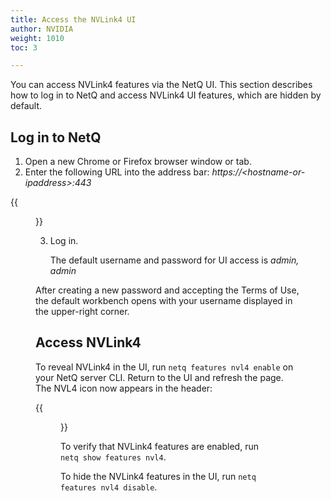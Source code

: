 ```yaml
---
title: Access the NVLink4 UI
author: NVIDIA
weight: 1010
toc: 3

---
```


You can access NVLink4 features via the NetQ UI. This section describes how to log in to NetQ and access NVLink4 UI features, which are hidden by default.

## Log in to NetQ

1. Open a new Chrome or Firefox browser window or tab.
2. Enter the following URL into the address bar: *https://\<hostname-or-ipaddress\>:443*  

 {{<figure src="/images/netq/netq-splash-screen-450.png" alt="NetQ login screen" width="700">}}

3. Log in. 

    The default username and password for UI access is *admin, admin*

After creating a new password and accepting the Terms of Use, the default workbench opens with your username displayed in the upper-right corner.

## Access NVLink4

To reveal NVLink4 in the UI, run `netq features nvl4 enable` on your NetQ server CLI. Return to the UI and refresh the page. The NVL4 icon now appears in the header:

{{<figure src="/images/netq/nvl4-header-450.png" alt="" width="950">}}

To verify that NVLink4 features are enabled, run `netq show features nvl4`.

To hide the NVLink4 features in the UI, run `netq features nvl4 disable`.

